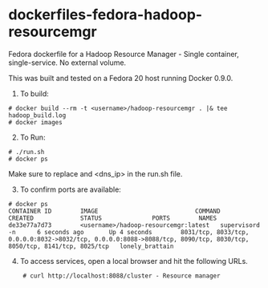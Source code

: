 dockerfiles-fedora-hadoop-resourcemgr
=====================================

Fedora dockerfile for a Hadoop Resource Manager - Single container, single-service.  No external volume.

This was built and tested on a Fedora 20 host running Docker 0.9.0.

1. To build:

```
# docker build --rm -t <username>/hadoop-resourcemgr . |& tee hadoop_build.log
# docker images
```

2. To Run:

```
# ./run.sh
# docker ps
```

Make sure to replace <username> and <dns_ip> in the run.sh file.

3. To confirm ports are available:

```
# docker ps
CONTAINER ID        IMAGE                           COMMAND             CREATED             STATUS              PORTS        NAMES
de33e77a7d73        <username>/hadoop-resourcemgr:latest   supervisord -n      6 seconds ago       Up 4 seconds        8031/tcp, 8033/tcp, 0.0.0.0:8032->8032/tcp, 0.0.0.0:8088->8088/tcp, 8090/tcp, 8030/tcp, 8050/tcp, 8141/tcp, 8025/tcp   lonely_brattain
```

4. To access services, open a local browser and hit the following URLs.

```
	# curl http://localhost:8088/cluster - Resource manager
```
